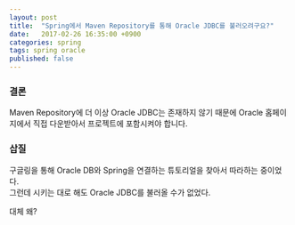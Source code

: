 ```yaml
---
layout: post
title:  "Spring에서 Maven Repository를 통해 Oracle JDBC를 불러오려구요?"
date:   2017-02-26 16:35:00 +0900
categories: spring
tags: spring oracle
published: false
---
```

### 결론

Maven Repository에 더 이상 Oracle JDBC는 존재하지 않기 때문에 Oracle 홈페이지에서 직접 다운받아서 프로젝트에 포함시켜야 합니다.

### 삽질

구글링을 통해 Oracle DB와 Spring을 연결하는 튜토리얼을 찾아서 따라하는 중이었다.  
그런데 시키는 대로 해도 Oracle JDBC를 불러올 수가 없었다.  

대체 왜?


[w3c-form]:https://www.w3.org/TR/html5/forms.html#application/x-www-form-urlencoded-encoding-algorithm
